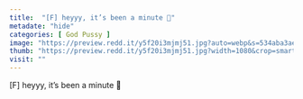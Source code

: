 ```yaml
---
title:  "[F] heyyy, it’s been a minute 🤩"
metadate: "hide"
categories: [ God Pussy ]
image: "https://preview.redd.it/y5f20i3mjmj51.jpg?auto=webp&s=534aba3aeaccfd77b603b5177c5a3e9c10ec75dc"
thumb: "https://preview.redd.it/y5f20i3mjmj51.jpg?width=1080&crop=smart&auto=webp&s=e0995b37f9b188b71a53b1c24f0570e21c4911e5"
visit: ""
---
```

[F] heyyy, it’s been a minute 🤩
